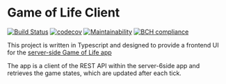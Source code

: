 # Game of Life Client
[![Build Status](https://app.travis-ci.com/AJ8GH/game-of-life-client.svg?branch=main)](https://app.travis-ci.com/AJ8GH/game-of-life-client)
[![codecov](https://codecov.io/gh/AJ8GH/game-of-life-client/branch/main/graph/badge.svg?token=H5OZ8QWUKB)](https://codecov.io/gh/AJ8GH/game-of-life-client)
[![Maintainability](https://api.codeclimate.com/v1/badges/da40f1e78e04f59acc75/maintainability)](https://codeclimate.com/github/AJ8GH/game-of-life-client/maintainability)
[![BCH compliance](https://bettercodehub.com/edge/badge/AJ8GH/game-of-life-client?branch=main)](https://bettercodehub.com/)

This project is written in Typescript and designed to provide a frontend UI for the [server-side Game of Life app](https://github.com/AJ8GH/game-of-life)

The app is a client of the REST API within the server-6side app and retrieves the game states, which are updated after each tick.
